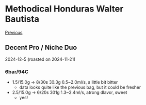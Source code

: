 # Methodical Honduras Walter Bautista

[Previous](../2024-11/Methodical-Honduras.md)

## Decent Pro / Niche Duo

2024-12-5 (roasted on 2024-11-21)

### 6bar/94C

- 1.5/15.0g -> 8/30s 30.3g 0.5\~2.0ml/s, a little bit bitter
  - data looks quite like the previous bag, but it could be fresher
- 2.5/15.0g -> 6/20s 301g 1.3\~2.4ml/s, atrong dlavor, sweet
  - yes!
